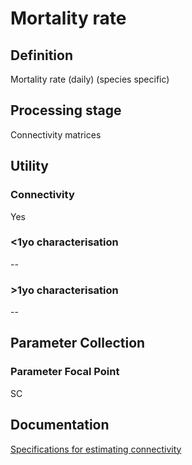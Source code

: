 # Mortality rate
<!-- 
{: .no_toc .text-delta }
* TOC
{:toc} -->

## Definition

Mortality rate (daily) (species specific)

## Processing stage

Connectivity matrices 

## Utility 
### Connectivity

Yes

### <1yo characterisation

-- 

### >1yo characterisation

-- 

## Parameter Collection
### Parameter Focal Point

SC

## Documentation

[Specifications for estimating connectivity](https://aimsgovau.sharepoint.com/:w:/r/sites/RRAPMDS/_layouts/15/Doc.aspx?sourcedoc=%7B3C80B081-E4F6-4C04-A988-8C11FEBE20E5%7D&file=Connectivity_parameters_SC.docx)